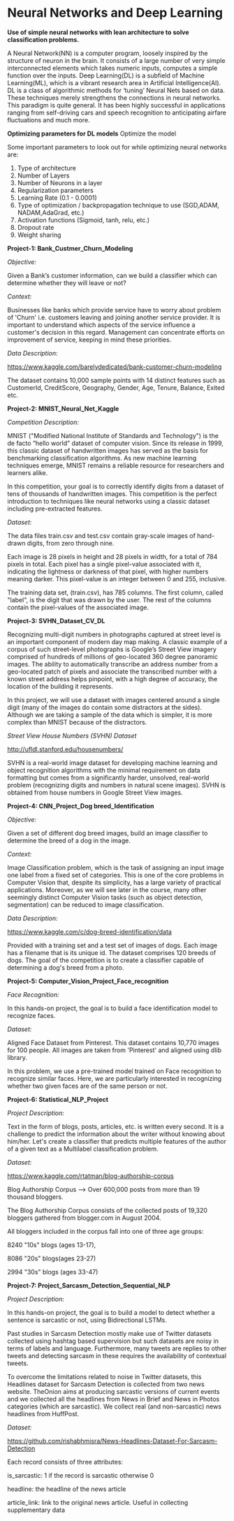 # Neural Networks and Deep Learning
**Use of simple neural networks with lean architecture to solve classification problems.**

A Neural Network(NN) is a computer program, loosely inspired by the structure of neuron in the brain. It consists of a large number of very simple interconnected elements which takes numeric inputs, computes a simple function over the inputs. 
Deep Learning(DL) is a subfield of Machine Learning(ML), which is a vibrant research area in Artificial Intelligence(AI). DL is a class of algorithmic methods for ‘tuning’ Neural Nets based on data. These techniques merely strengthens the connections in neural networks. This paradigm is quite general. It has been highly successful in applications ranging from self-driving cars and speech recognition to anticipating airfare fluctuations and much more.

**Optimizing parameters for DL models**
Optimize the model

Some important parameters to look out for while optimizing neural networks are:

1) Type of architecture
2) Number of Layers
3) Number of Neurons in a layer
4) Regularization parameters
5) Learning Rate (0.1 - 0.0001)
6) Type of optimization / backpropagation technique to use (SGD,ADAM, NADAM,AdaGrad, etc.)
7) Activation functions (Sigmoid, tanh, relu, etc.)
9) Dropout rate
10) Weight sharing


**Project-1: Bank_Custmer_Churn_Modeling**

_Objective:_

Given a Bank’s customer information, can we build a classifier which can determine whether they will leave or not?

_Context:_

Businesses like banks which provide service have to worry about problem of 'Churn' i.e. customers leaving and joining another service provider. It is important to understand which aspects of the service influence a customer's decision in this regard. Management can concentrate efforts on improvement of service, keeping in mind these priorities.

_Data Description:_

https://www.kaggle.com/barelydedicated/bank-customer-churn-modeling

The dataset contains 10,000 sample points with 14 distinct features such as CustomerId, CreditScore, Geography, Gender, Age, Tenure, Balance, Exited etc.

**Project-2: MNIST_Neural_Net_Kaggle**

_Competition Description:_

MNIST ("Modified National Institute of Standards and Technology") is the de facto “hello world” dataset of computer vision. Since its release in 1999, this classic dataset of handwritten images has served as the basis for benchmarking classification algorithms. As new machine learning techniques emerge, MNIST remains a reliable resource for researchers and learners alike.

In this competition, your goal is to correctly identify digits from a dataset of tens of thousands of handwritten images. This competition is the perfect introduction to techniques like neural networks using a classic dataset including pre-extracted features.

_Dataset:_

The data files train.csv and test.csv contain gray-scale images of hand-drawn digits, from zero through nine.

Each image is 28 pixels in height and 28 pixels in width, for a total of 784 pixels in total. Each pixel has a single pixel-value associated with it, indicating the lightness or darkness of that pixel, with higher numbers meaning darker. This pixel-value is an integer between 0 and 255, inclusive.

The training data set, (train.csv), has 785 columns. The first column, called "label", is the digit that was drawn by the user. The rest of the columns contain the pixel-values of the associated image.


**Project-3: SVHN_Dataset_CV_DL**

Recognizing multi-digit numbers in photographs captured at street level is an important component of modern day map making. A classic example of a corpus of such street-level photographs is Google’s Street View imagery comprised of hundreds of millions of geo-located 360 degree panoramic images. The ability to automatically transcribe an address number from a geo-located patch of pixels and associate the transcribed number with a known street address helps pinpoint, with a high degree of accuracy, the location of the building it represents.

In this project, we will use a dataset with images centered around a single digit (many of the images do contain some distractors at the sides). Although we are taking a sample of the data which is simpler, it is more complex than MNIST because of the distractors.

_Street View House Numbers (SVHN) Dataset_

http://ufldl.stanford.edu/housenumbers/

SVHN is a real-world image dataset for developing machine learning and object recognition algorithms with the minimal requirement on data formatting but comes from a significantly harder, unsolved, real-world problem (recognizing digits and numbers in natural scene images). SVHN is obtained from house numbers in Google Street View images.
 
**Project-4: CNN_Project_Dog breed_Identification**

_Objective:_

Given a set of different dog breed images, build an image classifier to determine the breed of a dog in the image.

_Context:_

Image Classification problem, which is the task of assigning an input image one label from a fixed set of categories. This is one of the core problems in Computer Vision that, despite its simplicity, has a large variety of practical applications. Moreover, as we will see later in the course, many other seemingly distinct Computer Vision tasks (such as object detection, segmentation) can be reduced to image classification.

_Data Description:_

https://www.kaggle.com/c/dog-breed-identification/data

Provided with a training set and a test set of images of dogs. Each image has a filename that is its unique id. The dataset comprises 120 breeds of dogs. The goal of the competition is to create a classifier capable of determining a dog's breed from a photo.

**Project-5: Computer_Vision_Project_Face_recognition**

_Face Recognition:_

In this hands-on project, the goal is to build a face identification model to recognize
faces.

_Dataset:_

Aligned Face Dataset from Pinterest. This dataset contains 10,770 images for 100 people. All images are taken from 'Pinterest' and aligned using dlib library. 

In this problem, we use a pre-trained model trained on Face recognition to recognize similar faces. Here, we are particularly interested in recognizing whether two given faces are of the same person or not.

**Project-6: Statistical_NLP_Project**

_Project Description:_

Text in the form of blogs, posts, articles, etc. is written every second. It is a challenge to predict the information about the writer without knowing about him/her.
Let's create a classifier that predicts multiple features of the author of a given text as a Multilabel classification problem.

_Dataset:_

https://www.kaggle.com/rtatman/blog-authorship-corpus

Blog Authorship Corpus --> Over 600,000 posts from more than 19 thousand bloggers.

The Blog Authorship Corpus consists of the collected posts of 19,320 bloggers gathered from blogger.com in August 2004.

All bloggers included in the corpus fall into one of three age groups:

8240 "10s" blogs (ages 13-17),

8086 "20s" blogs(ages 23-27)

2994 "30s" blogs (ages 33-47)

**Project-7: Project_Sarcasm_Detection_Sequential_NLP**

_Project Description:_

In this hands-on project, the goal is to build a model to detect whether a sentence is sarcastic or not, using Bidirectional LSTMs.

Past studies in Sarcasm Detection mostly make use of Twitter datasets collected using hashtag based supervision but such datasets are noisy in terms of labels and language. Furthermore, many tweets are replies to other tweets and detecting sarcasm in these requires the availability of contextual tweets.

To overcome the limitations related to noise in Twitter datasets, this Headlines dataset for Sarcasm Detection is collected from two news website. TheOnion aims at producing sarcastic versions of current events and we collected all the headlines from News in Brief and News in Photos categories (which are sarcastic). We collect real (and non-sarcastic) news headlines from HuffPost.

_Dataset:_

https://github.com/rishabhmisra/News-Headlines-Dataset-For-Sarcasm-Detection

Each record consists of three attributes:

  is_sarcastic: 1 if the record is sarcastic otherwise 0
  
  headline: the headline of the news article
  
  article_link: link to the original news article. Useful in collecting supplementary data



